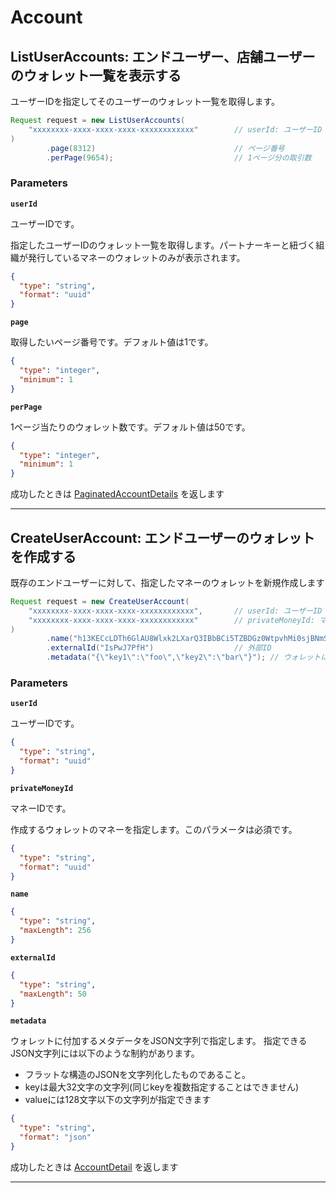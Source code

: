 # Account

<a name="list-user-accounts"></a>
## ListUserAccounts: エンドユーザー、店舗ユーザーのウォレット一覧を表示する
ユーザーIDを指定してそのユーザーのウォレット一覧を取得します。

```JAVA
Request request = new ListUserAccounts(
    "xxxxxxxx-xxxx-xxxx-xxxx-xxxxxxxxxxxx"        // userId: ユーザーID
)
        .page(8312)                               // ページ番号
        .perPage(9654);                           // 1ページ分の取引数

```



### Parameters
**`userId`** 
  

ユーザーIDです。

指定したユーザーIDのウォレット一覧を取得します。パートナーキーと紐づく組織が発行しているマネーのウォレットのみが表示されます。

```json
{
  "type": "string",
  "format": "uuid"
}
```

**`page`** 
  

取得したいページ番号です。デフォルト値は1です。

```json
{
  "type": "integer",
  "minimum": 1
}
```

**`perPage`** 
  

1ページ当たりのウォレット数です。デフォルト値は50です。

```json
{
  "type": "integer",
  "minimum": 1
}
```



成功したときは
[PaginatedAccountDetails](./responses.md#paginated-account-details)
を返します



---


<a name="create-user-account"></a>
## CreateUserAccount: エンドユーザーのウォレットを作成する
既存のエンドユーザーに対して、指定したマネーのウォレットを新規作成します

```JAVA
Request request = new CreateUserAccount(
    "xxxxxxxx-xxxx-xxxx-xxxx-xxxxxxxxxxxx",       // userId: ユーザーID
    "xxxxxxxx-xxxx-xxxx-xxxx-xxxxxxxxxxxx"        // privateMoneyId: マネーID
)
        .name("h13KECcLDTh6GlAU8Wlxk2LXarQ3IBbBCi5TZBDGz0WtpvhMi0sjBNmSJRfTiGPJPWWLeq8e8Kc5D0r0YM6vkpQLTxeBjMNRLqaPzFmxJhrrT7gN") // ウォレット名
        .externalId("IsPwJ7PfH")                  // 外部ID
        .metadata("{\"key1\":\"foo\",\"key2\":\"bar\"}"); // ウォレットに付加するメタデータ

```



### Parameters
**`userId`** 
  

ユーザーIDです。

```json
{
  "type": "string",
  "format": "uuid"
}
```

**`privateMoneyId`** 
  

マネーIDです。

作成するウォレットのマネーを指定します。このパラメータは必須です。

```json
{
  "type": "string",
  "format": "uuid"
}
```

**`name`** 
  


```json
{
  "type": "string",
  "maxLength": 256
}
```

**`externalId`** 
  


```json
{
  "type": "string",
  "maxLength": 50
}
```

**`metadata`** 
  

ウォレットに付加するメタデータをJSON文字列で指定します。
指定できるJSON文字列には以下のような制約があります。
- フラットな構造のJSONを文字列化したものであること。
- keyは最大32文字の文字列(同じkeyを複数指定することはできません)
- valueには128文字以下の文字列が指定できます

```json
{
  "type": "string",
  "format": "json"
}
```



成功したときは
[AccountDetail](./responses.md#account-detail)
を返します



---




